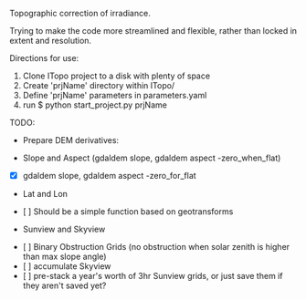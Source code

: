 Topographic correction of irradiance.

Trying to make the code more streamlined and flexible, rather than locked 
in extent and resolution.

Directions for use:
1) Clone ITopo project to a disk with plenty of space
2) Create 'prjName' directory within ITopo/
3) Define 'prjName' parameters in parameters.yaml
4) run $ python start_project.py prjName

TODO:
* Prepare DEM derivatives:
 - Slope and Aspect (gdaldem slope, gdaldem aspect -zero_when_flat)
  + [x] gdaldem slope, gdaldem aspect -zero_for_flat
 - Lat and Lon
  + [ ]  Should be a simple function based on geotransforms 
 - Sunview and Skyview 
  + [ ]  Binary Obstruction Grids (no obstruction when solar zenith is higher than max slope angle)
  + [ ]  accumulate Skyview
  + [ ]  pre-stack a year's worth of 3hr Sunview grids, or just save them if they aren't saved yet?